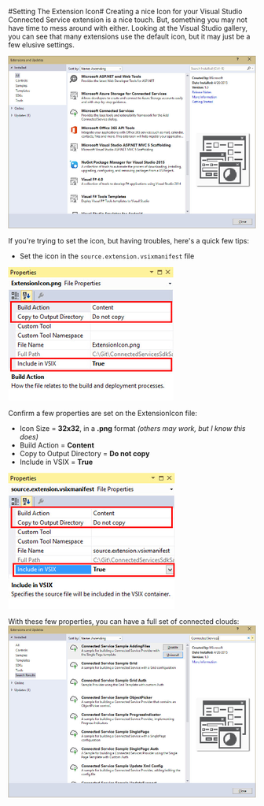 #Setting The Extension Icon#
Creating a nice Icon for your Visual Studio Connected Service extension is a nice touch. But, something you may not have time to mess around with either. Looking at the Visual Studio gallery, you can see that many extensions use the default icon, but it may just be a few elusive settings.

![](./media/ExtensionIcon/ExtensionsAndUpdatesMissingIcons.jpg)

If you're trying to set the icon, but having troubles, here's a quick few tips:

- Set the icon in the `source.extension.vsixmanifest` file

![](./media/ExtensionIcon/vsmanifestMetadata.jpg)

Confirm a few properties are set on the ExtensionIcon file:

- Icon Size = **32x32**, in a **.png** format *(others may work, but I know this does)*
- Build Action = **Content**
- Copy to Output Directory = **Do not copy**
- Include in VSIX = **True**

![](./media/ExtensionIcon/ExtenionIconProperties.jpg)

With these few properties, you can have a full set of connected clouds:
![](./media/ExtensionIcon/AllVsixIconsSet.jpg)

